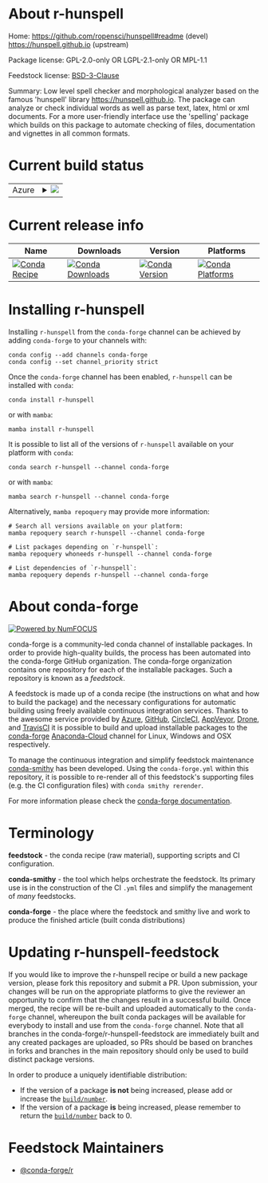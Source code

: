 About r-hunspell
================

Home: https://github.com/ropensci/hunspell#readme (devel) https://hunspell.github.io (upstream)

Package license: GPL-2.0-only OR LGPL-2.1-only OR MPL-1.1

Feedstock license: [BSD-3-Clause](https://github.com/conda-forge/r-hunspell-feedstock/blob/main/LICENSE.txt)

Summary: Low level spell checker and morphological analyzer based on the  famous 'hunspell' library <https://hunspell.github.io>. The package can analyze or check individual words as well as parse text, latex, html or xml documents. For a more user-friendly interface use the 'spelling' package which builds on this package to automate checking of files, documentation and vignettes in all common formats.

Current build status
====================


<table>
    
  <tr>
    <td>Azure</td>
    <td>
      <details>
        <summary>
          <a href="https://dev.azure.com/conda-forge/feedstock-builds/_build/latest?definitionId=1248&branchName=main">
            <img src="https://dev.azure.com/conda-forge/feedstock-builds/_apis/build/status/r-hunspell-feedstock?branchName=main">
          </a>
        </summary>
        <table>
          <thead><tr><th>Variant</th><th>Status</th></tr></thead>
          <tbody><tr>
              <td>linux_64_r_base4.1</td>
              <td>
                <a href="https://dev.azure.com/conda-forge/feedstock-builds/_build/latest?definitionId=1248&branchName=main">
                  <img src="https://dev.azure.com/conda-forge/feedstock-builds/_apis/build/status/r-hunspell-feedstock?branchName=main&jobName=linux&configuration=linux%20linux_64_r_base4.1" alt="variant">
                </a>
              </td>
            </tr><tr>
              <td>linux_64_r_base4.2</td>
              <td>
                <a href="https://dev.azure.com/conda-forge/feedstock-builds/_build/latest?definitionId=1248&branchName=main">
                  <img src="https://dev.azure.com/conda-forge/feedstock-builds/_apis/build/status/r-hunspell-feedstock?branchName=main&jobName=linux&configuration=linux%20linux_64_r_base4.2" alt="variant">
                </a>
              </td>
            </tr><tr>
              <td>osx_64_r_base4.1</td>
              <td>
                <a href="https://dev.azure.com/conda-forge/feedstock-builds/_build/latest?definitionId=1248&branchName=main">
                  <img src="https://dev.azure.com/conda-forge/feedstock-builds/_apis/build/status/r-hunspell-feedstock?branchName=main&jobName=osx&configuration=osx%20osx_64_r_base4.1" alt="variant">
                </a>
              </td>
            </tr><tr>
              <td>osx_64_r_base4.2</td>
              <td>
                <a href="https://dev.azure.com/conda-forge/feedstock-builds/_build/latest?definitionId=1248&branchName=main">
                  <img src="https://dev.azure.com/conda-forge/feedstock-builds/_apis/build/status/r-hunspell-feedstock?branchName=main&jobName=osx&configuration=osx%20osx_64_r_base4.2" alt="variant">
                </a>
              </td>
            </tr><tr>
              <td>osx_arm64_r_base4.1</td>
              <td>
                <a href="https://dev.azure.com/conda-forge/feedstock-builds/_build/latest?definitionId=1248&branchName=main">
                  <img src="https://dev.azure.com/conda-forge/feedstock-builds/_apis/build/status/r-hunspell-feedstock?branchName=main&jobName=osx&configuration=osx%20osx_arm64_r_base4.1" alt="variant">
                </a>
              </td>
            </tr><tr>
              <td>osx_arm64_r_base4.2</td>
              <td>
                <a href="https://dev.azure.com/conda-forge/feedstock-builds/_build/latest?definitionId=1248&branchName=main">
                  <img src="https://dev.azure.com/conda-forge/feedstock-builds/_apis/build/status/r-hunspell-feedstock?branchName=main&jobName=osx&configuration=osx%20osx_arm64_r_base4.2" alt="variant">
                </a>
              </td>
            </tr><tr>
              <td>win_64</td>
              <td>
                <a href="https://dev.azure.com/conda-forge/feedstock-builds/_build/latest?definitionId=1248&branchName=main">
                  <img src="https://dev.azure.com/conda-forge/feedstock-builds/_apis/build/status/r-hunspell-feedstock?branchName=main&jobName=win&configuration=win%20win_64_" alt="variant">
                </a>
              </td>
            </tr>
          </tbody>
        </table>
      </details>
    </td>
  </tr>
</table>

Current release info
====================

| Name | Downloads | Version | Platforms |
| --- | --- | --- | --- |
| [![Conda Recipe](https://img.shields.io/badge/recipe-r--hunspell-green.svg)](https://anaconda.org/conda-forge/r-hunspell) | [![Conda Downloads](https://img.shields.io/conda/dn/conda-forge/r-hunspell.svg)](https://anaconda.org/conda-forge/r-hunspell) | [![Conda Version](https://img.shields.io/conda/vn/conda-forge/r-hunspell.svg)](https://anaconda.org/conda-forge/r-hunspell) | [![Conda Platforms](https://img.shields.io/conda/pn/conda-forge/r-hunspell.svg)](https://anaconda.org/conda-forge/r-hunspell) |

Installing r-hunspell
=====================

Installing `r-hunspell` from the `conda-forge` channel can be achieved by adding `conda-forge` to your channels with:

```
conda config --add channels conda-forge
conda config --set channel_priority strict
```

Once the `conda-forge` channel has been enabled, `r-hunspell` can be installed with `conda`:

```
conda install r-hunspell
```

or with `mamba`:

```
mamba install r-hunspell
```

It is possible to list all of the versions of `r-hunspell` available on your platform with `conda`:

```
conda search r-hunspell --channel conda-forge
```

or with `mamba`:

```
mamba search r-hunspell --channel conda-forge
```

Alternatively, `mamba repoquery` may provide more information:

```
# Search all versions available on your platform:
mamba repoquery search r-hunspell --channel conda-forge

# List packages depending on `r-hunspell`:
mamba repoquery whoneeds r-hunspell --channel conda-forge

# List dependencies of `r-hunspell`:
mamba repoquery depends r-hunspell --channel conda-forge
```


About conda-forge
=================

[![Powered by
NumFOCUS](https://img.shields.io/badge/powered%20by-NumFOCUS-orange.svg?style=flat&colorA=E1523D&colorB=007D8A)](https://numfocus.org)

conda-forge is a community-led conda channel of installable packages.
In order to provide high-quality builds, the process has been automated into the
conda-forge GitHub organization. The conda-forge organization contains one repository
for each of the installable packages. Such a repository is known as a *feedstock*.

A feedstock is made up of a conda recipe (the instructions on what and how to build
the package) and the necessary configurations for automatic building using freely
available continuous integration services. Thanks to the awesome service provided by
[Azure](https://azure.microsoft.com/en-us/services/devops/), [GitHub](https://github.com/),
[CircleCI](https://circleci.com/), [AppVeyor](https://www.appveyor.com/),
[Drone](https://cloud.drone.io/welcome), and [TravisCI](https://travis-ci.com/)
it is possible to build and upload installable packages to the
[conda-forge](https://anaconda.org/conda-forge) [Anaconda-Cloud](https://anaconda.org/)
channel for Linux, Windows and OSX respectively.

To manage the continuous integration and simplify feedstock maintenance
[conda-smithy](https://github.com/conda-forge/conda-smithy) has been developed.
Using the ``conda-forge.yml`` within this repository, it is possible to re-render all of
this feedstock's supporting files (e.g. the CI configuration files) with ``conda smithy rerender``.

For more information please check the [conda-forge documentation](https://conda-forge.org/docs/).

Terminology
===========

**feedstock** - the conda recipe (raw material), supporting scripts and CI configuration.

**conda-smithy** - the tool which helps orchestrate the feedstock.
                   Its primary use is in the construction of the CI ``.yml`` files
                   and simplify the management of *many* feedstocks.

**conda-forge** - the place where the feedstock and smithy live and work to
                  produce the finished article (built conda distributions)


Updating r-hunspell-feedstock
=============================

If you would like to improve the r-hunspell recipe or build a new
package version, please fork this repository and submit a PR. Upon submission,
your changes will be run on the appropriate platforms to give the reviewer an
opportunity to confirm that the changes result in a successful build. Once
merged, the recipe will be re-built and uploaded automatically to the
`conda-forge` channel, whereupon the built conda packages will be available for
everybody to install and use from the `conda-forge` channel.
Note that all branches in the conda-forge/r-hunspell-feedstock are
immediately built and any created packages are uploaded, so PRs should be based
on branches in forks and branches in the main repository should only be used to
build distinct package versions.

In order to produce a uniquely identifiable distribution:
 * If the version of a package **is not** being increased, please add or increase
   the [``build/number``](https://docs.conda.io/projects/conda-build/en/latest/resources/define-metadata.html#build-number-and-string).
 * If the version of a package **is** being increased, please remember to return
   the [``build/number``](https://docs.conda.io/projects/conda-build/en/latest/resources/define-metadata.html#build-number-and-string)
   back to 0.

Feedstock Maintainers
=====================

* [@conda-forge/r](https://github.com/conda-forge/r/)

